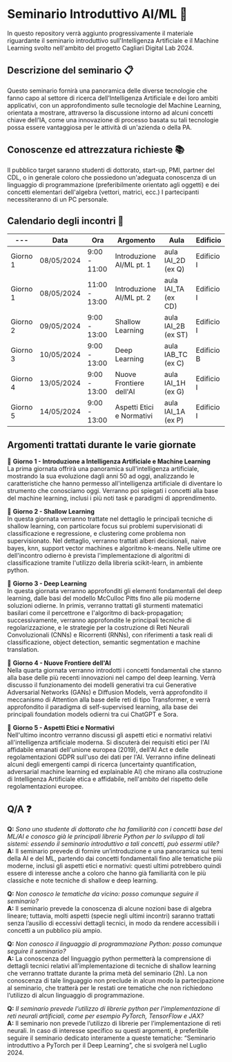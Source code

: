 # Seminario Introduttivo AI/ML :robot:
In questo repository verrà aggiunto progressivamente il materiale riguardante il seminario introduttivo sull'Intelligenza Artificiale e il Machine Learning svolto nell'ambito del progetto Cagliari Digital Lab 2024.

## Descrizione del seminario :clipboard:
Questo seminario fornirà una panoramica delle diverse tecnologie che fanno capo al settore di ricerca dell’Intelligenza Artificiale e dei loro ambiti applicativi, con un approfondimento sulle tecnologie del Machine Learning, orientata a mostrare, attraverso la discussione intorno ad alcuni concetti chiave dell’IA, come una innovazione di processo basata su tali tecnologie possa essere vantaggiosa per le attività di un'azienda o della PA.

## Conoscenze ed attrezzatura richieste 📚
Il pubblico target saranno studenti di dottorato, start-up, PMI, partner del CDL, o in generale coloro che possiedono un'adeguata conoscenza di un linguaggio di programmazione (preferibilmente orientato agli oggetti) e dei concetti elementari dell'algebra (vettori, matrici, ecc.)
I partecipanti necessiteranno di un PC personale.

## Calendario degli incontri :date:
--- | Data | Ora | Argomento | Aula | Edificio
--- | --- | --- | --- | --- | --- 
Giorno 1 | 08/05/2024 | 9:00 - 11:00 | Introduzione AI/ML pt. 1  | aula IAI_2D (ex Q) | Edificio I
Giorno 1 | 08/05/2024 | 11:00 - 13:00 | Introduzione AI/ML pt. 2 | aula IAI_TA (ex CD) | Edificio I
Giorno 2 | 09/05/2024 | 9:00 - 13:00 | Shallow Learning  | aula IAI_2B (ex ST) | Edificio I
Giorno 3| 10/05/2024 | 9:00 - 13:00 | Deep Learning  | aula IAB_TC (ex C) | Edificio B
Giorno 4 | 13/05/2024 | 9:00 - 13:00 | Nuove Frontiere dell'AI  | aula IAI_1H (ex G) | Edificio I
Giorno 5 | 14/05/2024 | 9:00 - 13:00 | Aspetti Etici e Normativi | aula IAI_1A (ex P) | Edificio I

## Argomenti trattati durante le varie giornate
📌 **Giorno 1 - Introduzione a Intelligenza Artificiale e Machine Learning**  
La prima giornata offrirà una panoramica sull'intelligenza artificiale, mostrando la sua evoluzione dagli anni 50 ad oggi, analizzando le caratteristiche che hanno permesso all'intelligenza artificiale di diventare lo strumento che conosciamo oggi.
Verranno poi spiegati i concetti alla base del machine learning, inclusi i più noti task e paradigmi di apprendimento.

📌 **Giorno 2 - Shallow Learning**  
In questa giornata verranno trattate nel dettaglio le principali tecniche di shallow learning, con particolare focus sui problemi supervisionati di classificazione e regressione, e clustering come problema non supervisionato.
Nel dettaglio, verranno trattati alberi decisionali, naive bayes, knn, support vector machines e algoritmo k-means.
Nelle ultime ore dell'incontro odierno è prevista l'implementazione di algoritmi di classificazione tramite l'utilizzo della libreria scikit-learn, in ambiente python.

📌 **Giorno 3 - Deep Learning**  
In questa giornata verranno approfonditi gli elementi fondamentali del deep learning, dalle basi del modello McCulloc Pitts fino alle più moderne soluzioni odierne.
In primis, verranno trattati gli sturmenti matematici basilari come il percettrone e l'algoritmo di back-propagation; successivamente, verranno approfondite le principali tecniche di regolarizzazione, e le strategie per la costruzione di Reti Neurali Convoluzionali (CNNs) e Ricorrenti (RNNs), con riferimenti a task reali di classificazione, object detection, semantic segmentation e machine translation.

📌 **Giorno 4 - Nuove Frontiere dell'AI**  
Nella quarta giornata verranno introdotti i concetti fondamentali che stanno alla base delle più recenti innovazioni nel campo del deep learning.
Verrà discusso il funzionamento dei modelli generativi tra cui Generative Adversarial Networks (GANs) e Diffusion Models, verrà approfondito il meccanismo di Attention alla base delle reti di tipo Transformer, e verrà approfondito il paradigma di self-supervised learning, alla base dei principali foundation models odierni tra cui ChatGPT e Sora.

📌 **Giorno 5 - Aspetti Etici e Normativi**  
Nell'ultimo incontro verranno discussi gli aspetti etici e normativi relativi all'intelligenza artificiale moderna. Si discuterà dei requisiti etici per l'AI affidabile emanati dell'unione europea (2019), dell'AI Act e delle regolamentazioni GDPR sull'uso dei dati per l'AI.
Verranno infine delineati alcuni degli emergenti campi di ricerca (uncertainty quantification, adversarial machine learning ed explainable AI) che mirano alla costruzione di Intelligenza Artificiale etica e affidabile, nell'ambito del rispetto delle regolamentazioni europee.

## Q/A ❓
**Q:** _Sono uno studente di dottorato che ha familiarità con i concetti base del ML/AI e conosco già le principali librerie Python per lo sviluppo di tali sistemi: essendo il seminario introduttivo a tali concetti, può essermi utile?_ <br/>
**A:** Il seminario prevede di fornire un’introduzione e una panoramica sui temi della AI e del ML, partendo dai concetti fondamentali fino alle tematiche più moderne, inclusi gli aspetti etici e normativi: questi ultimi potrebbero quindi essere di interesse anche a coloro che hanno già familiarità con le più classiche e note tecniche di shallow e deep learning.

**Q:** _Non conosco le tematiche da vicino: posso comunque seguire il seminario?_ <br/>
**A:** Il seminario prevede la conoscenza di alcune nozioni base di algebra lineare; tuttavia, molti aspetti (specie negli ultimi incontri) saranno trattati senza l’ausilio di eccessivi dettagli tecnici, in modo da rendere accessibili i concetti a un pubblico più ampio.

**Q:** _Non conosco il linguaggio di programmazione Python: posso comunque seguire il seminario?_ <br/>
**A:** La conoscenza del linguaggio python permetterà la comprensione di dettagli tecnici relativi all’implementazione di tecniche di shallow learning che verranno trattate durante la prima metà del seminario (2h).
La non conoscenza di tale linguaggio non preclude in alcun modo la partecipazione al seminario, che tratterà per le restati ore tematiche che non richiedono l’utilizzo di alcun linguaggio di programmazione.

**Q:** _Il seminario prevede l’utilizzo di librerie python per l’implementazione di reti neurali artificiali, come per esempio PyTorch, TensorFlow e JAX?_ <br/>
**A:** Il seminario non prevede l’utilizzo di librerie per l’implementazione di reti neurali. In caso di interesse specifico su questi argomenti, è preferibile seguire il seminario dedicato interamente a queste tematiche: “Seminario introduttivo a PyTorch per il Deep Learning”, che si svolgerà nel Luglio 2024.
